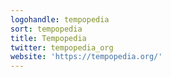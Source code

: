 ```yaml
---
logohandle: tempopedia
sort: tempopedia
title: Tempopedia
twitter: tempopedia_org
website: 'https://tempopedia.org/'
---
```

